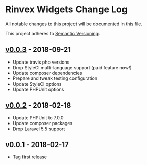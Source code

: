 # Rinvex Widgets Change Log

All notable changes to this project will be documented in this file.

This project adheres to [Semantic Versioning](CONTRIBUTING.md).


## [v0.0.3] - 2018-09-21
- Update travis php versions
- Drop StyleCI multi-language support (paid feature now!)
- Update composer dependencies
- Prepare and tweak testing configuration
- Update StyleCI options
- Update PHPUnit options

## [v0.0.2] - 2018-02-18
- Update PHPUnit to 7.0.0
- Update composer packages
- Drop Laravel 5.5 support

## v0.0.1 - 2018-02-17
- Tag first release

[v0.0.3]: https://github.com/rinvex/widgets/compare/v0.0.2...v0.0.3
[v0.0.2]: https://github.com/rinvex/widgets/compare/v0.0.1...v0.0.2
